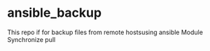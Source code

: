 # ansible_backup
This repo if for backup files from remote hostsusing ansible
Module Synchronize pull
